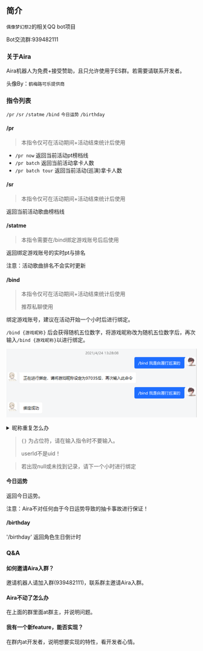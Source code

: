 ## 简介

`偶像梦幻祭2`的相关QQ bot项目

Bot交流群:939482111

### 关于Aira

Aira机器人为免费+接受赞助，且只允许使用于ES群。若需要请联系开发者。

头像By：`鹤梅路可乐提供商`

### 指令列表

`/pr`  `/sr` `/statme` `/bind` `今日运势` `/birthday`

#### /pr

> 本指令仅可在活动期间+活动结束统计后使用

- `/pr now` 返回当前活动pt榜档线
- `/pr batch` 返回当前活动拿卡人数
- `/pr batch tour` 返回当前活动(巡演)拿卡人数

#### /sr

> 本指令仅可在活动期间+活动结束统计后使用

返回当前活动歌曲榜档线

#### /statme

> 本指令需要在/bind绑定游戏账号后后使用

返回绑定游戏账号的实时pt与排名

注意：活动歌曲排名不会实时更新

#### /bind

> 本指令仅可在活动期间+活动结束统计后使用 
> 
> 推荐私聊使用

绑定游戏账号，建议在活动开始一个小时后进行绑定。

`/bind {游戏昵称}` 后会获得随机五位数字，将游戏昵称改为随机五位数字后，再次输入`/bind {游戏昵称}`以进行绑定。

![img.png](docs/assets/bind_1.png)

<details>
<summary>昵称重复怎么办</summary>
若游戏昵称重名，可根据实际情况按照id进行绑定。

![img.png](docs/assets/bind_2.png)

按照point和rank筛选出自己的userId，之后使用`/bind {userId} -id`进行绑定。

```
    /bind 70937797 -id
    游戏内改名
    /bind 70937797 -id    
```
</details>



> `{}` 为占位符，请在输入指令时不要输入。
> 
> userId不是uid！

> 若出现null或未找到记录，请下一个小时进行绑定

#### 今日运势

返回今日运势。

注意：Aira不对任何由于今日运势导致的抽卡事故进行保证！

#### /birthday

'/birthday' 返回角色生日倒计时


### Q&A

#### 如何邀请Aira入群？

邀请机器人请加入群(939482111)，联系群主邀请Aira入群。

#### Aira不动了怎么办

在上面的群里面at群主，并说明问题。

#### 我有一个新feature，能否实现？

在群内at开发者，说明想要实现的特性，看开发者心情。
